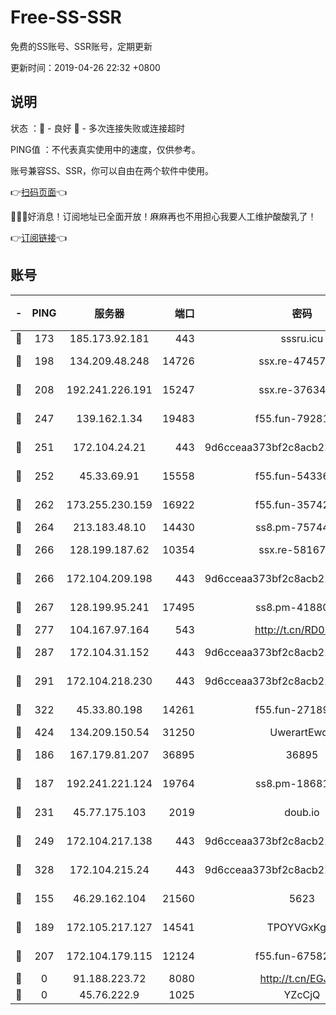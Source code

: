 # Free-SS-SSR

免费的SS账号、SSR账号，定期更新

更新时间：2019-04-26 22:32 +0800

## 说明

状态     ：🙂 - 良好 🙁 - 多次连接失败或连接超时

PING值   ：不代表真实使用中的速度，仅供参考。

账号兼容SS、SSR，你可以自由在两个软件中使用。

👉[扫码页面](https://liesauer.github.io/Free-SS-SSR/)👈

🎉🎉🎉好消息！订阅地址已全面开放！麻麻再也不用担心我要人工维护酸酸乳了！

👉[订阅链接](https://www.liesauer.net/yogurt/subscribe?ACCESS_TOKEN=DAYxR3mMaZAsaqUb)👈

## 账号

|-|PING|服务器|端口|密码|加密方式|区域|
|:----:|:----:|:-----:|-----:|:----:|:----:|:----:|
|🙂|173|185.173.92.181|443|sssru.icu|rc4-md5|RU|
|🙂|198|134.209.48.248|14726|ssx.re-47457092|aes-256-cfb|US|
|🙂|208|192.241.226.191|15247|ssx.re-37634241|aes-256-cfb|US|
|🙂|247|139.162.1.34|19483|f55.fun-79281835|aes-256-cfb|SG|
|🙂|251|172.104.24.21|443|9d6cceaa373bf2c8acb22e60b6a58be6|aes-256-cfb|US|
|🙂|252|45.33.69.91|15558|f55.fun-54336919|aes-256-cfb|US|
|🙂|262|173.255.230.159|16922|f55.fun-35742732|aes-256-cfb|US|
|🙂|264|213.183.48.10|14430|ss8.pm-75744161|rc4-md5|RU|
|🙂|266|128.199.187.62|10354|ssx.re-58167399|aes-256-cfb|SG|
|🙂|266|172.104.209.198|443|9d6cceaa373bf2c8acb22e60b6a58be6|aes-256-cfb|US|
|🙂|267|128.199.95.241|17495|ss8.pm-41880912|aes-256-cfb|SG|
|🙂|277|104.167.97.164|543|http://t.cn/RD0D7sx|rc4-md5|CA|
|🙂|287|172.104.31.152|443|9d6cceaa373bf2c8acb22e60b6a58be6|aes-256-cfb|US|
|🙂|291|172.104.218.230|443|9d6cceaa373bf2c8acb22e60b6a58be6|aes-256-cfb|US|
|🙂|322|45.33.80.198|14261|f55.fun-27189216|aes-256-cfb|US|
|🙂|424|134.209.150.54|31250|UwerartEwqe|chacha20|IN|
|🙂|186|167.179.81.207|36895|36895|aes-256-cfb|JP|
|🙂|187|192.241.221.124|19764|ss8.pm-18681063|aes-256-cfb|US|
|🙂|231|45.77.175.103|2019|doub.io|aes-128-ctr|SG|
|🙂|249|172.104.217.138|443|9d6cceaa373bf2c8acb22e60b6a58be6|aes-256-cfb|US|
|🙂|328|172.104.215.24|443|9d6cceaa373bf2c8acb22e60b6a58be6|aes-256-cfb|US|
|🙁|155|46.29.162.104|21560|5623|aes-128-ctr|RU|
|🙁|189|172.105.217.127|14541|TPOYVGxKglpi|aes-256-cfb|JP|
|🙁|207|172.104.179.115|12124|f55.fun-67582155|aes-256-cfb|SG|
|🙁|0|91.188.223.72|8080|http://t.cn/EGJIyrl|rc4-md5|RU|
|🙁|0|45.76.222.9|1025|YZcCjQ|rc4-md5|JP|
